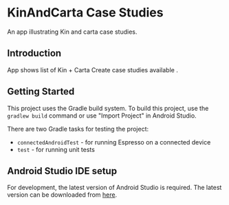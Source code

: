 KinAndCarta Case Studies
=================

An app illustrating Kin and carta case studies.

Introduction
------------

App shows list of Kin + Carta Create case studies available .

Getting Started
---------------
This project uses the Gradle build system. To build this project, use the
`gradlew build` command or use "Import Project" in Android Studio.

There are two Gradle tasks for testing the project:
* `connectedAndroidTest` - for running Espresso on a connected device
* `test` - for running unit tests

Android Studio IDE setup
------------------------
For development, the latest version of Android Studio is required. The latest version can be
downloaded from [here](https://developer.android.com/studio/).
